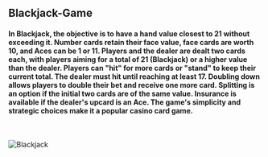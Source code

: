 ## Blackjack-Game

#### In Blackjack, the objective is to have a hand value closest to 21 without exceeding it. Number cards retain their face value, face cards are worth 10, and Aces can be 1 or 11. Players and the dealer are dealt two cards each, with players aiming for a total of 21 (Blackjack) or a higher value than the dealer. Players can "hit" for more cards or "stand" to keep their current total. The dealer must hit until reaching at least 17. Doubling down allows players to double their bet and receive one more card. Splitting is an option if the initial two cards are of the same value. Insurance is available if the dealer's upcard is an Ace. The game's simplicity and strategic choices make it a popular casino card game.

<br>

![Blackjack](https://github.com/GergesHany/Blackjack-game/assets/105644935/68298dda-8b86-4890-8481-9f7026cb416c)
